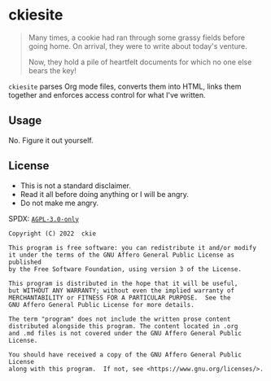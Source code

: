 # ckiesite

> Many times, a cookie had ran through some grassy fields before going home. On arrival, they were to write about today's venture.
> 
> Now, they hold a pile of heartfelt documents for which no one else bears the key!

`ckiesite` parses Org mode files, converts them into HTML, links them together and enforces access control for what I've written. 

## Usage

No. Figure it out yourself.

## License

- This is not a standard disclaimer.
- Read it all before doing anything or I will be angry.
- Do not make me angry.

SPDX: [`AGPL-3.0-only`](https://spdx.org/licenses/AGPL-3.0-only.html)
```
Copyright (C) 2022  ckie

This program is free software: you can redistribute it and/or modify
it under the terms of the GNU Affero General Public License as published
by the Free Software Foundation, using version 3 of the License.

This program is distributed in the hope that it will be useful,
but WITHOUT ANY WARRANTY; without even the implied warranty of
MERCHANTABILITY or FITNESS FOR A PARTICULAR PURPOSE.  See the
GNU Affero General Public License for more details.

The term "program" does not include the written prose content
distributed alongside this program. The content located in .org 
and .md files is not covered under the GNU Affero General Public License.

You should have received a copy of the GNU Affero General Public License
along with this program.  If not, see <https://www.gnu.org/licenses/>.
```

